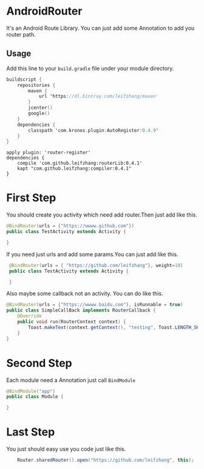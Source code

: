 # AndroidRouter
It's an Android Route Library. You can just add some Annotation to add you router path.
## Usage
Add this line to your `build.gradle` file under your module directory.
```kotlin
buildscript {
    repositories {
        maven {
            url 'https://dl.bintray.com/leifzhang/maven'
        }
        jcenter()
        google()
    }
    dependencies {
        classpath 'com.kronos.plugin:AutoRegister:0.4.9'
    }
}
```
```
apply plugin: 'router-register'
dependencies {
    compile 'com.github.leifzhang:routerLib:0.4.1'
    kapt "com.github.leifzhang:compiler:0.4.1"
}
```

# First Step
You should create you activity which need add router.Then just add like this.
```java 
@BindRouter(urls = {"https://wwww.github.com"})
public class TestActivity extends Activity {

}
```
If you need just urls and add some params.You can  just  add like this.
```java
 @BindRouter(urls = { "https://github.com/leifzhang"}, weight=10)
 public class TestActivity extends Activity {

 }
```
Also maybe some callback not an activity. You can do like this.
```java
@BindRouter(urls = {"https://wwww.baidu.com"}, isRunnable = true)
public class SimpleCallBack implements RouterCallback {
    @Override
    public void run(RouterContext context) {
        Toast.makeText(context.getContext(), "testing", Toast.LENGTH_SHORT).show();
    }
}
```
# Second Step
Each module need a Annotation just call `BindModule`
```java
@BindModule("app")
public class Module {

}
```

# Last Step
You just should easy use you code just like this.
```java
    Router.sharedRouter().open("https://github.com/leifzhang", this);
```

